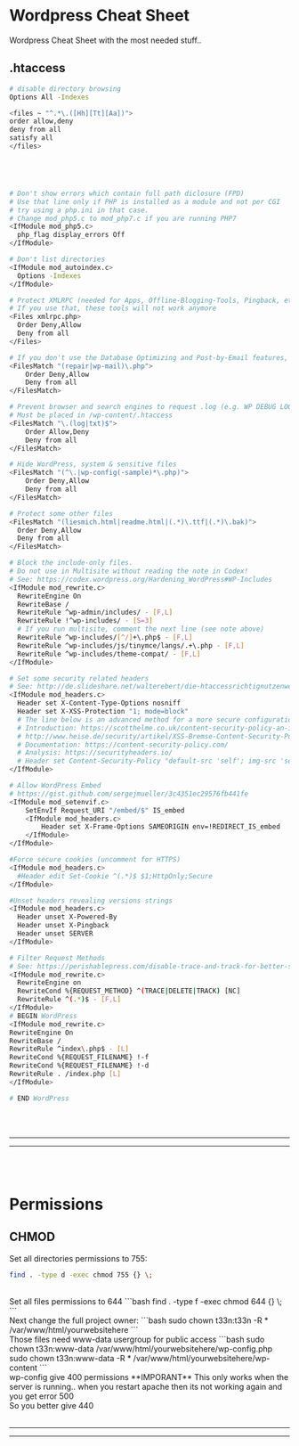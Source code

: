 # Wordpress Cheat Sheet
Wordpress Cheat Sheet with the most needed stuff..


## .htaccess

```bash
# disable directory browsing
Options All -Indexes

<files ~ "^.*\.([Hh][Tt][Aa])">
order allow,deny
deny from all
satisfy all
</files>





# Don't show errors which contain full path diclosure (FPD)
# Use that line only if PHP is installed as a module and not per CGI
# try using a php.ini in that case.
# Change mod_php5.c to mod_php7.c if you are running PHP7
<IfModule mod_php5.c>
  php_flag display_errors Off
</IfModule>

# Don't list directories
<IfModule mod_autoindex.c>
  Options -Indexes
</IfModule>

# Protect XMLRPC (needed for Apps, Offline-Blogging-Tools, Pingback, etc.)
# If you use that, these tools will not work anymore
<Files xmlrpc.php>
  Order Deny,Allow
  Deny from all
</Files>

# If you don't use the Database Optimizing and Post-by-Email features, turn off the access too:
<FilesMatch "(repair|wp-mail)\.php">
    Order Deny,Allow
    Deny from all
</FilesMatch>

# Prevent browser and search engines to request .log (e.g. WP DEBUG LOG) and .txt (e.g. plugins readme) files. 
# Must be placed in /wp-content/.htaccess
<FilesMatch "\.(log|txt)$">
    Order Allow,Deny
    Deny from all
</FilesMatch>

# Hide WordPress, system & sensitive files
<FilesMatch "(^\.|wp-config(-sample)*\.php)">
    Order Deny,Allow
    Deny from all
</FilesMatch>

# Protect some other files
<FilesMatch "(liesmich.html|readme.html|(.*)\.ttf|(.*)\.bak)">
  Order Deny,Allow
  Deny from all
</FilesMatch>

# Block the include-only files.
# Do not use in Multisite without reading the note in Codex!
# See: https://codex.wordpress.org/Hardening_WordPress#WP-Includes
<IfModule mod_rewrite.c>
  RewriteEngine On
  RewriteBase /
  RewriteRule ^wp-admin/includes/ - [F,L]
  RewriteRule !^wp-includes/ - [S=3]
  # If you run multisite, comment the next line (see note above)
  RewriteRule ^wp-includes/[^/]+\.php$ - [F,L]
  RewriteRule ^wp-includes/js/tinymce/langs/.+\.php - [F,L]
  RewriteRule ^wp-includes/theme-compat/ - [F,L]
</IfModule>

# Set some security related headers
# See: http://de.slideshare.net/walterebert/die-htaccessrichtignutzenwchh2014 (GERMAN)
<IfModule mod_headers.c>
  Header set X-Content-Type-Options nosniff 
  Header set X-XSS-Protection "1; mode=block" 
  # The line below is an advanced method for a more secure configuration, please see documentation before usage!
  # Introduction: https://scotthelme.co.uk/content-security-policy-an-introduction/
  # http://www.heise.de/security/artikel/XSS-Bremse-Content-Security-Policy-1888522.html (German)
  # Documentation: https://content-security-policy.com/
  # Analysis: https://securityheaders.io/
  # Header set Content-Security-Policy "default-src 'self'; img-src 'self' http: https: *.gravatar.com;"
</IfModule>

# Allow WordPress Embed
# https://gist.github.com/sergejmueller/3c4351ec29576fb441fe
<IfModule mod_setenvif.c>
    SetEnvIf Request_URI "/embed/$" IS_embed
    <IfModule mod_headers.c>
    	Header set X-Frame-Options SAMEORIGIN env=!REDIRECT_IS_embed
    </IfModule>
</IfModule>

#Force secure cookies (uncomment for HTTPS)
<IfModule mod_headers.c>
  #Header edit Set-Cookie ^(.*)$ $1;HttpOnly;Secure
</IfModule>

#Unset headers revealing versions strings
<IfModule mod_headers.c>
  Header unset X-Powered-By
  Header unset X-Pingback
  Header unset SERVER
</IfModule>

# Filter Request Methods
# See: https://perishablepress.com/disable-trace-and-track-for-better-security/
<IfModule mod_rewrite.c>
  RewriteEngine on
  RewriteCond %{REQUEST_METHOD} ^(TRACE|DELETE|TRACK) [NC]
  RewriteRule ^(.*)$ - [F,L]
</IfModule>
# BEGIN WordPress
<IfModule mod_rewrite.c>
RewriteEngine On
RewriteBase /
RewriteRule ^index\.php$ - [L]
RewriteCond %{REQUEST_FILENAME} !-f
RewriteCond %{REQUEST_FILENAME} !-d
RewriteRule . /index.php [L]
</IfModule>

# END WordPress
```




<br />
<br />


 _____________________________________________________
 _____________________________________________________


<br />
<br />

# Permissions


## CHMOD
Set all directories permissions to 755:
```bash
find . -type d -exec chmod 755 {} \;
```
<br />
Set all files permissions to 644
```bash
find . -type f -exec chmod 644 {} \;
```
<br />
Next change the full project owner:
```bash
sudo chown t33n:t33n -R * /var/www/html/yourwebsitehere
```
<br />
Those files need www-data usergroup for public access
```bash
sudo chown t33n:www-data /var/www/html/yourwebsitehere/wp-config.php
sudo chown t33n:www-data -R * /var/www/html/yourwebsitehere/wp-content
```

<br />
wp-config give 400 permissions
**IMPORANT** This only works when the server is running.. when you restart apache then its not working again and you get error 500
<br />So you better give 440







<br />
<br />


 _____________________________________________________
 _____________________________________________________


<br />
<br />
